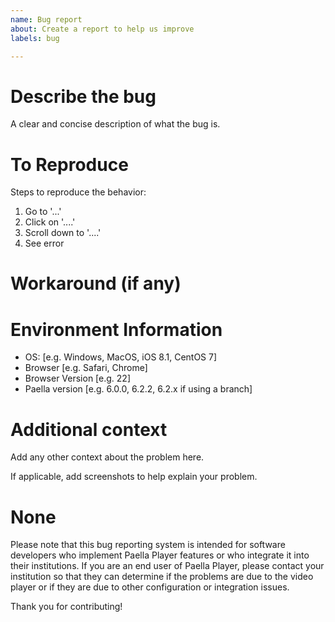 ```yaml
---
name: Bug report
about: Create a report to help us improve
labels: bug

---
```


# Describe the bug
A clear and concise description of what the bug is.

# To Reproduce
Steps to reproduce the behavior:
1. Go to '...'
2. Click on '....'
3. Scroll down to '....'
4. See error

# Workaround (if any)

# Environment Information
 - OS: [e.g. Windows, MacOS, iOS 8.1, CentOS 7]
 - Browser [e.g. Safari, Chrome]
 - Browser Version [e.g. 22]
 - Paella version [e.g. 6.0.0, 6.2.2, 6.2.x if using a branch]

# Additional context
Add any other context about the problem here.

If applicable, add screenshots to help explain your problem.

# None

Please note that this bug reporting system is intended for software developers who implement Paella Player features or who integrate it into their institutions. If you are an end user of Paella Player, please contact your institution so that they can determine if the problems are due to the video player or if they are due to other configuration or integration issues.


Thank you for contributing!
